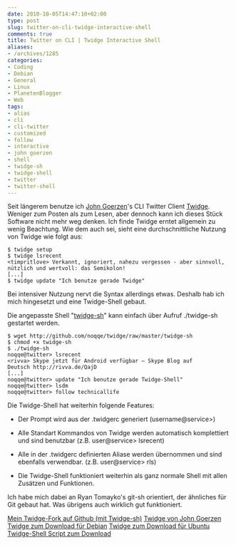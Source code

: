 ```yaml
---
date: 2010-10-05T14:47:10+02:00
type: post
slug: twitter-on-cli-twidge-interactive-shell
comments: true
title: Twitter on CLI | Twidge Interactive Shell
aliases:
- /archives/1285
categories:
- Coding
- Debian
- General
- Linux
- PlanetenBlogger
- Web
tags:
- alias
- cli
- cli-twitter
- customized
- follow
- interactive
- john goerzen
- shell
- twidge-sh
- twidge-shell
- twitter
- twitter-shell
---
```


Seit längerem benutze ich [John Goerzen](http://www.complete.org/JohnGoerzen)'s CLI Twitter Client [Twidge](http://wiki.github.com/jgoerzen/twidge/). Weniger zum Posten als zum Lesen, aber dennoch kann ich dieses Stück Software nicht mehr weg denken. Ich finde Twidge erntet allgemein zu wenig Beachtung. Wie dem auch sei, sieht eine durchschnittliche Nutzung von Twidge wie folgt aus:

```
$ twidge setup
$ twidge lsrecent
<timpritlove> Verkannt, ignoriert, nahezu vergessen - aber sinnvoll, nützlich und wertvoll: das Semikolon!
[...]
$ twidge update "Ich benutze gerade Twidge"
```


Bei intensiver Nutzung nervt die Syntax allerdings etwas. Deshalb hab ich mich hingesetzt und eine Twidge-Shell gebaut.

Die angepasste Shell "[twidge-sh](http://github.com/noqqe/twidge/blob/master/twidge-sh)" kann einfach über Aufruf ./twidge-sh gestartet werden.

```
$ wget http://github.com/noqqe/twidge/raw/master/twidge-sh
$ chmod +x twidge-sh
$ ./twidge-sh
noqqe@twitter> lsrecent
<rivva> Skype jetzt für Android verfügbar – Skype Blog auf
Deutsch http://rivva.de/QajD
[...]
noqqe@twitter> update "Ich benutze gerade Twidge-Shell"
noqqe@twitter> lsdm
noqqe@twitter> follow technicallife
```


Die Twidge-Shell hat weiterhin folgende Features:



	
  * Der Prompt wird aus der .twidgerc generiert (username@service>)



	
  * Alle Standart Kommandos  von Twidge werden automatisch komplettiert und sind benutzbar (z.B. user@service> lsrecent)



	
  * Alle in der .twidgerc definierten Aliase werden übernommen und sind ebenfalls verwendbar. (z.B. user@service> rls)



	
  * Die Twidge-Shell funktioniert weiterhin als ganz normale Shell mit allen Zusätzen und Funktionen.


Ich habe mich dabei an Ryan Tomayko's git-sh orientiert, der ähnliches für Git gebaut hat. Was übrigens auch wirklich gut funktioniert.

[Mein Twidge-Fork auf Github (mit Twidge-sh)](http://github.com/noqqe/twidge)
[Twidge von John Goerzen](http://github.com/jgoerzen/twidge/)
[Twidge zum Download für Debian](http://packages.debian.org/search?keywords=twidge)
[Twidge zum Download für Ubuntu](http://packages.ubuntu.com/de/karmic/twidge)
[Twidge-Shell Script zum Download](http://github.com/noqqe/twidge/raw/master/twidge-sh)
